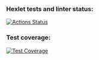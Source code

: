 ### Hexlet tests and linter status:
[![Actions Status](https://github.com/fra1m/backend-project-46/workflows/hexlet-check/badge.svg)](https://github.com/fra1m/backend-project-46/actions)

### Test coverage:
[![Test Coverage](https://api.codeclimate.com/v1/badges/3a6714635e684ae0a638/test_coverage)](https://codeclimate.com/github/fra1m/backend-project-46/test_coverage)

